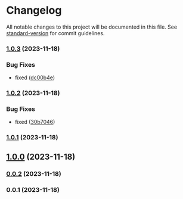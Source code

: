 # Changelog

All notable changes to this project will be documented in this file. See [standard-version](https://github.com/conventional-changelog/standard-version) for commit guidelines.

### [1.0.3](https://github.com/patrykbaszak/bundle-skeleton/compare/1.0.2...1.0.3) (2023-11-18)


### Bug Fixes

* fixed ([dc00b4e](https://github.com/patrykbaszak/bundle-skeleton/commit/dc00b4e77ea1c47992c53c8f3443bdf928bb0aa5))

### [1.0.2](https://github.com/patrykbaszak/bundle-skeleton/compare/1.0.1...1.0.2) (2023-11-18)


### Bug Fixes

* fixed ([30b7046](https://github.com/patrykbaszak/bundle-skeleton/commit/30b704616175a3f87c1182a0964ae6a9db5774c1))

### [1.0.1](https://github.com/patrykbaszak/bundle-skeleton/compare/1.0.0...1.0.1) (2023-11-18)

## [1.0.0](https://github.com/patrykbaszak/bundle-skeleton/compare/0.0.2...1.0.0) (2023-11-18)

### [0.0.2](https://github.com/patrykbaszak/bundle-skeleton/compare/0.0.1...0.0.2) (2023-11-18)

### 0.0.1 (2023-11-18)
